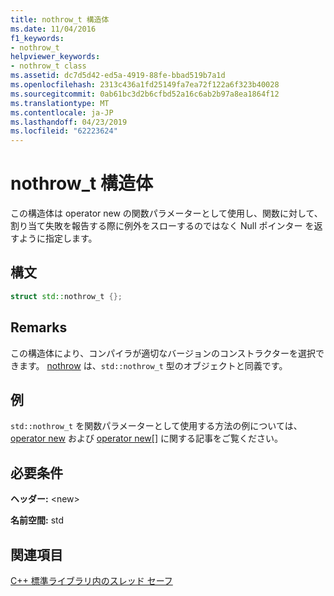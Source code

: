 ```yaml
---
title: nothrow_t 構造体
ms.date: 11/04/2016
f1_keywords:
- nothrow_t
helpviewer_keywords:
- nothrow_t class
ms.assetid: dc7d5d42-ed5a-4919-88fe-bbad519b7a1d
ms.openlocfilehash: 2313c436a1fd25149fa7ea72f122a6f323b40028
ms.sourcegitcommit: 0ab61bc3d2b6cfbd52a16c6ab2b97a8ea1864f12
ms.translationtype: MT
ms.contentlocale: ja-JP
ms.lasthandoff: 04/23/2019
ms.locfileid: "62223624"
---
```

# <a name="nothrowt-structure"></a>nothrow_t 構造体

この構造体は operator new の関数パラメーターとして使用し、関数に対して、割り当て失敗を報告する際に例外をスローするのではなく Null ポインター を返すように指定します。

## <a name="syntax"></a>構文

```cpp
struct std::nothrow_t {};
```

## <a name="remarks"></a>Remarks

この構造体により、コンパイラが適切なバージョンのコンストラクターを選択できます。 [nothrow](../standard-library/new-functions.md#nothrow) は、`std::nothrow_t` 型のオブジェクトと同義です。

## <a name="example"></a>例

`std::nothrow_t` を関数パラメーターとして使用する方法の例については、[operator new](../standard-library/new-operators.md#op_new) および [operator new&#91;&#93;](../standard-library/new-operators.md#op_new_arr) に関する記事をご覧ください。

## <a name="requirements"></a>必要条件

**ヘッダー:** \<new>

**名前空間:** std

## <a name="see-also"></a>関連項目

[C++ 標準ライブラリ内のスレッド セーフ](../standard-library/thread-safety-in-the-cpp-standard-library.md)<br/>
